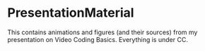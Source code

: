 # PresentationMaterial

This contains animations and figures (and their sources) from my presentation on Video Coding Basics. Everything is under CC.

